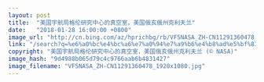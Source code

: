 ```yaml
---
layout: post
title:  "美国宇航局格伦研究中心的真空室，美国俄亥俄州克利夫兰"
date:   "2018-01-28 16:00:00 +0800"
image_url: "http://cn.bing.com/az/hprichbg/rb/VF5NASA_ZH-CN11291360478_1920x1080.jpg"
link: "/search?q=%e6%a0%bc%e4%bc%a6%e7%a0%94%e7%a9%b6%e4%b8%ad%e5%bf%83&form=hpcapt&mkt=zh-cn"
copyright: "美国宇航局格伦研究中心的真空室，美国俄亥俄州克利夫兰 (© NASA)"
image_hash: "9d4988b065d79c4c9766aab6b4831427"
image_filename: "VF5NASA_ZH-CN11291360478_1920x1080.jpg"
---
```

